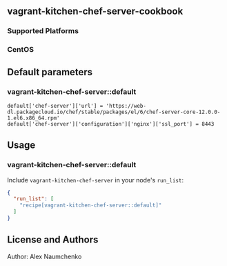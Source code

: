 ## vagrant-kitchen-chef-server-cookbook
### Supported Platforms

### CentOS 

## Default parameters
### vagrant-kitchen-chef-server::default
```
default['chef-server']['url'] = 'https://web-dl.packagecloud.io/chef/stable/packages/el/6/chef-server-core-12.0.0-1.el6.x86_64.rpm'
default['chef-server']['configuration']['nginx']['ssl_port'] = 8443
```

## Usage

### vagrant-kitchen-chef-server::default

Include `vagrant-kitchen-chef-server` in your node's `run_list`:

```json
{
  "run_list": [
    "recipe[vagrant-kitchen-chef-server::default]"
  ]
}
```

## License and Authors

Author: Alex Naumchenko

